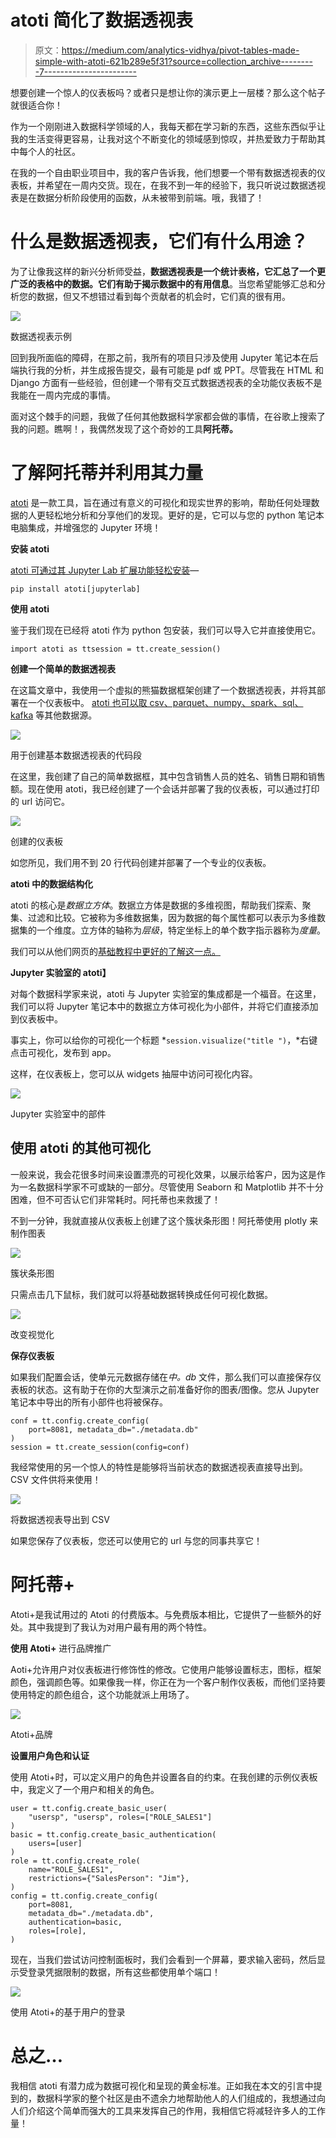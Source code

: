 # atoti 简化了数据透视表

> 原文：<https://medium.com/analytics-vidhya/pivot-tables-made-simple-with-atoti-621b289e5f31?source=collection_archive---------7----------------------->

想要创建一个惊人的仪表板吗？或者只是想让你的演示更上一层楼？那么这个帖子就很适合你！

作为一个刚刚进入数据科学领域的人，我每天都在学习新的东西，这些东西似乎让我的生活变得更容易，让我对这个不断变化的领域感到惊叹，并热爱致力于帮助其中每个人的社区。

在我的一个自由职业项目中，我的客户告诉我，他们想要一个带有数据透视表的仪表板，并希望在一周内交货。现在，在我不到一年的经验下，我只听说过数据透视表是在数据分析阶段使用的函数，从未被带到前端。哦，我错了！

# 什么是数据透视表，它们有什么用途？

为了让像我这样的新兴分析师受益，**数据透视表是一个统计表格，它汇总了一个更广泛的表格中的数据。它们有助于揭示数据中的有用信息**。当您希望能够汇总和分析您的数据，但又不想错过看到每个贡献者的机会时，它们真的很有用。

![](img/61a65455dd2cd9cc29e5d79c43ed0465.png)

数据透视表示例

回到我所面临的障碍，在那之前，我所有的项目只涉及使用 Jupyter 笔记本在后端执行我的分析，并生成报告提交，最有可能是 pdf 或 PPT。尽管我在 HTML 和 Django 方面有一些经验，但创建一个带有交互式数据透视表的全功能仪表板不是我能在一周内完成的事情。

面对这个棘手的问题，我做了任何其他数据科学家都会做的事情，在谷歌上搜索了我的问题。瞧啊！，我偶然发现了这个奇妙的工具**阿托蒂。**

# **了解阿托蒂并利用其力量**

[atoti](https://www.atoti.io) 是一款工具，旨在通过有意义的可视化和现实世界的影响，帮助任何处理数据的人更轻松地分析和分享他们的发现。更好的是，它可以与您的 python 笔记本电脑集成，并增强您的 Jupyter 环境！

**安装 atoti**

[atoti 可通过其 Jupyter Lab 扩展功能轻松安装](https://docs.atoti.io/latest/installation.html)—

```
pip install atoti[jupyterlab]
```

**使用 atoti**

鉴于我们现在已经将 atoti 作为 python 包安装，我们可以导入它并直接使用它。

```
import atoti as ttsession = tt.create_session()
```

**创建一个简单的数据透视表**

在这篇文章中，我使用一个虚拟的熊猫数据框架创建了一个数据透视表，并将其部署在一个仪表板中。 [atoti 也可以取 csv、parquet、numpy、spark、sql、kafka](https://docs.atoti.io/latest/search.html?q=read_&check_keywords=yes&area=default) 等其他数据源。

![](img/fb5380073aa1504105b39da6057ab8c7.png)

用于创建基本数据透视表的代码段

在这里，我创建了自己的简单数据框，其中包含销售人员的姓名、销售日期和销售额。现在使用 atoti，我已经创建了一个会话并部署了我的仪表板，可以通过打印的 url 访问它。

![](img/46afda136349748e147a92a37168e312.png)

创建的仪表板

如您所见，我们用不到 20 行代码创建并部署了一个专业的仪表板。

**atoti 中的数据结构化**

atoti 的核心是*数据立方体*。数据立方体是数据的多维视图，帮助我们探索、聚集、过滤和比较。它被称为多维数据集，因为数据的每个属性都可以表示为多维数据集的一个维度。立方体的轴称为*层级*，特定坐标上的单个数字指示器称为*度量*。

我们可以从他们网页的[基础教程中更好的了解这一点。](https://docs.atoti.io/latest/tutorial/01-Basics.html)

**Jupyter 实验室的 atoti】**

对每个数据科学家来说，atoti 与 Jupyter 实验室的集成都是一个福音。在这里，我们可以将 Jupyter 笔记本中的数据立方体可视化为小部件，并将它们直接添加到仪表板中。

事实上，你可以给你的可视化一个标题 *`session.visualize("title ")`，*右键点击可视化，发布到 app。

这样，在仪表板上，您可以从 widgets 抽屉中访问可视化内容。

![](img/797cb18aae780bfa90240fb016e6ecea.png)

Jupyter 实验室中的部件

## 使用 atoti 的其他可视化

一般来说，我会花很多时间来设置漂亮的可视化效果，以展示给客户，因为这是作为一名数据科学家不可或缺的一部分。尽管使用 Seaborn 和 Matplotlib 并不十分困难，但不可否认它们非常耗时。阿托蒂也来救援了！

不到一分钟，我就直接从仪表板上创建了这个簇状条形图！阿托蒂使用 plotly 来制作图表

![](img/667199f2864d01d986c5aa9d0ed855c3.png)

簇状条形图

只需点击几下鼠标，我们就可以将基础数据转换成任何可视化数据。

![](img/24308f7cdb88f2344e4085241907707b.png)

改变视觉化

**保存仪表板**

如果我们配置会话，使单元元数据存储在*中。db* 文件，那么我们可以直接保存仪表板的状态。这有助于在你的大型演示之前准备好你的图表/图像。您从 Jupyter 笔记本中导出的所有小部件也将被保存。

```
conf = tt.config.create_config(
    port=8081, metadata_db="./metadata.db"
)
session = tt.create_session(config=conf)
```

我经常使用的另一个惊人的特性是能够将当前状态的数据透视表直接导出到。CSV 文件供将来使用！

![](img/dc678c1a8744e0f7cd25909cd71d325f.png)

将数据透视表导出到 CSV

如果您保存了仪表板，您还可以使用它的 url 与您的同事共享它！

# 阿托蒂+

Atoti+是我试用过的 Atoti 的付费版本。与免费版本相比，它提供了一些额外的好处。其中我提到了我认为对用户最有用的两个特性。

**使用 Atoti+** 进行品牌推广

Aoti+允许用户对仪表板进行修饰性的修改。它使用户能够设置标志，图标，框架颜色，强调颜色等。如果像我一样，你正在为一个客户制作仪表板，而他们坚持要使用特定的颜色组合，这个功能就派上用场了。

![](img/226a1184539c1d3a29bf2f8f055a3540.png)

Atoti+品牌

**设置用户角色和认证**

使用 Atoti+时，可以定义用户的角色并设置各自的约束。在我创建的示例仪表板中，我定义了一个用户和相关的角色。

```
user = tt.config.create_basic_user(
    "usersp", "usersp", roles=["ROLE_SALES1"]
)
basic = tt.config.create_basic_authentication(
    users=[user]
)
role = tt.config.create_role(
    name="ROLE_SALES1",
    restrictions={"SalesPerson": "Jim"},
)
config = tt.config.create_config(
    port=8081,
    metadata_db="./metadata.db",
    authentication=basic,
    roles=[role],
)
```

现在，当我们尝试访问控制面板时，我们会看到一个屏幕，要求输入密码，然后显示受登录凭据限制的数据，所有这些都使用单个端口！

![](img/a05c0ad80cbcf472852b1788aca9e4fe.png)

使用 Atoti+的基于用户的登录

# 总之…

我相信 atoti 有潜力成为数据可视化和呈现的黄金标准。正如我在本文的引言中提到的，数据科学家的整个社区是由不遗余力地帮助他人的人们组成的，我想通过向人们介绍这个简单而强大的工具来发挥自己的作用，我相信它将减轻许多人的工作量！